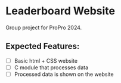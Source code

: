 # Leaderboard Website
Group project for ProPro 2024.
## Expected Features:
- [ ] Basic html + CSS website
- [ ] C module that processes data
- [ ] Processed data is shown on the website